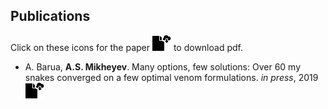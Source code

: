 ## Publications

Click on these icons for the paper <img src="images/file-cloud-download.png"> to download pdf.

* A. Barua,  **A.S. Mikheyev**. Many options, few solutions: Over 60 my snakes converged on a few optimal venom formulations. *in press*, 2019 [<img src="images/file-cloud-download.png">](https://academic.oup.com/mbe/advance-article-pdf/doi/10.1093/molbev/msz125/28930891/msz125.pdf)
